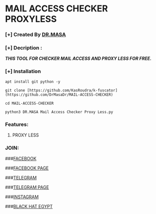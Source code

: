 # MAIL ACCESS CHECKER PROXYLESS

### [+] Created By <a href="https://t.me/Dr_Masa_Dr">DR.MASA</a>

### [+] Decription :
***THIS TOOL FOR CHECKER MAIL ACCESS AND PROXY LESS FOR FREE.***

### [+] Installation

```apt install git python -y```

```git clone [https://github.com/KasRoudra/k-fuscator](https://github.com/DrMasaDr/MAIL-ACCESS-CHECKER)```

```cd MAIL-ACCESS-CHECKER```

```python3 DR.MASA Mail Access Checker Proxy Less.py```



### Features:
1. PROXY LESS


### JOIN:
###<a href="https://www.facebook.com/Dr_Masa_Dr">FACEBOOK</a>

###<a href="https://www.facebook.com/Masaaofficial">FACEBOOK PAGE</a>

###<a href="https://t.me/Dr_Masa_Dr">TELEGRAM</a>

###<a href="https://t.me/program_masa">TELEGRAM PAGE</a>

###<a href="https://www.instagram.com/eng_masa0_0/">INSTAGRAM</a>

###<a href="http://black-hat-egypt.unaux.com/">BLACK HAT EGYPT</a>
